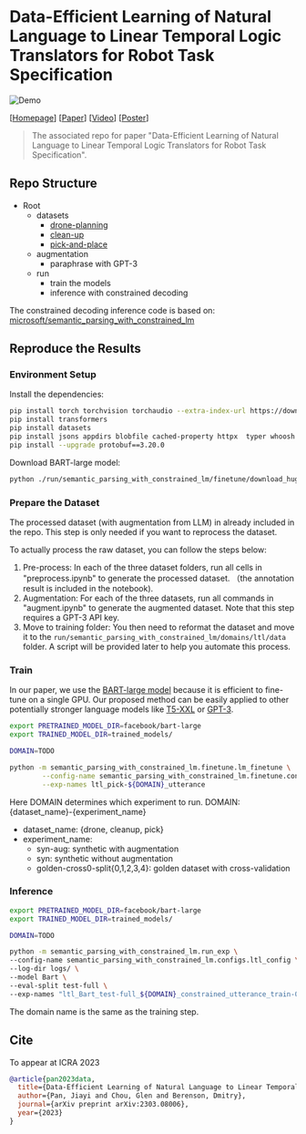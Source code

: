 # Data-Efficient Learning of Natural Language to Linear Temporal Logic Translators for Robot Task Specification

![Demo](https://i.imgur.com/ynNTrpf.png)

[[Homepage](https://um-arm-lab.github.io/Efficient-Eng-2-LTL/)] [[Paper](https://arxiv.org/abs/2303.08006)] [[Video](https://drive.google.com/file/d/14Sy5y76YglZ6X3Y3ZZBZZiMGBA9gME9G/view?usp=sharing)] [[Poster](https://drive.google.com/file/d/1j0aZoROb1EKC0oRYYBSwBIx4Xp8ElowN/view?usp=sharing)]

> The associated repo for paper "Data-Efficient Learning of Natural Language to Linear Temporal Logic Translators for Robot Task Specification".

## Repo Structure

- Root
  - datasets
    - [drone-planning](https://arxiv.org/abs/1905.12096)
    - [clean-up](http://www.roboticsproceedings.org/rss14/p67.html)
    - [pick-and-place](http://www.roboticsproceedings.org/rss14/p67.html)
  - augmentation
    - paraphrase with GPT-3
  - run
    - train the models
    - inference with constrained decoding

The constrained decoding inference code is based on: [microsoft/semantic_parsing_with_constrained_lm](https://github.com/microsoft/semantic_parsing_with_constrained_lm)

## Reproduce the Results

### Environment Setup

Install the dependencies:

```bash
pip install torch torchvision torchaudio --extra-index-url https://download.pytorch.org/whl/cu113 # make sure the version is compatible with your cuda version
pip install transformers
pip install datasets
pip install jsons appdirs blobfile cached-property httpx  typer whoosh more_itertools
pip install --upgrade protobuf==3.20.0
```

Download BART-large model:

```bash
python ./run/semantic_parsing_with_constrained_lm/finetune/download_huggingface_lms.py
```

### Prepare the Dataset

The processed dataset (with augmentation from LLM) in already included in the repo. This step is only needed if you want to reprocess the dataset.

To actually process the raw dataset, you can follow the steps below:

1. Pre-process: In each of the three dataset folders, run all cells in "preprocess.ipynb" to generate the processed dataset. （the annotation result is included in the notebook).
2. Augmentation: For each of the three datasets, run all commands in "augment.ipynb" to generate the augmented dataset. Note that this step requires a GPT-3 API key.
3. Move to training folder: You then need to reformat the dataset and move it to the `run/semantic_parsing_with_constrained_lm/domains/ltl/data` folder. A script will be provided later to help you automate this process.

### Train

In our paper, we use the [BART-large model](https://huggingface.co/facebook/bart-large) because it is efficient to fine-tune on a single GPU. Our proposed method can be easily applied to other potentially stronger language models like [T5-XXL](https://arxiv.org/abs/1910.10683) or [GPT-3](https://arxiv.org/abs/2005.14165).

```sh
export PRETRAINED_MODEL_DIR=facebook/bart-large
export TRAINED_MODEL_DIR=trained_models/

DOMAIN=TODO

python -m semantic_parsing_with_constrained_lm.finetune.lm_finetune \
        --config-name semantic_parsing_with_constrained_lm.finetune.configs.emnlp_train_config \
        --exp-names ltl_pick-${DOMAIN}_utterance
```

Here DOMAIN determines which experiment to run.
DOMAIN: {dataset_name}-{experiment_name}

- dataset_name: {drone, cleanup, pick}
- experiment_name:
  - syn-aug: synthetic with augmentation
  - syn: synthetic without augmentation
  - golden-cross0-split{0,1,2,3,4}: golden dataset with cross-validation

### Inference

```sh
export PRETRAINED_MODEL_DIR=facebook/bart-large
export TRAINED_MODEL_DIR=trained_models/

DOMAIN=TODO

python -m semantic_parsing_with_constrained_lm.run_exp \
--config-name semantic_parsing_with_constrained_lm.configs.ltl_config \
--log-dir logs/ \
--model Bart \
--eval-split test-full \
--exp-names "ltl_Bart_test-full_${DOMAIN}_constrained_utterance_train-0"
```

The domain name is the same as the training step.

## Cite
To appear at ICRA 2023
```bibtex
@article{pan2023data,
  title={Data-Efficient Learning of Natural Language to Linear Temporal Logic Translators for Robot Task Specification},
  author={Pan, Jiayi and Chou, Glen and Berenson, Dmitry},
  journal={arXiv preprint arXiv:2303.08006},
  year={2023}
}
```
